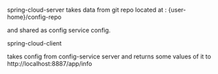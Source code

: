 spring-cloud-server
takes data from git repo located at :
{user-home}/config-repo

and shared as config service config.

spring-cloud-client

takes config from config-service server
and returns some values of it to
http://localhost:8887/app/info